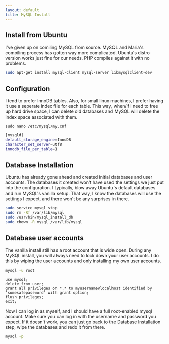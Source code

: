 ```yaml
---
layout: default
title: MySQL Install
---
```

## Install from Ubuntu
I've given up on comiling MySQL from source. MySQL and Maria's compiling process has gotten way more complicated. Ubuntu's distro version works just fine for our needs. PHP compiles against it with no problems.
```bash
sudo apt-get install mysql-client mysql-server libmysqlclient-dev
```

## Configuration
I tend to prefer InnoDB tables.  Also, for small linux machines, I prefer having it use a seperate index file for each table.  This way, when/if I need to free up hard drive space, I can delete old databases and MySQL will delete the index space associated with them.

`sudo nano /etc/mysql/my.cnf`

```bash
[mysqld]
default_storage_engine=InnoDB
character_set_server=utf8
innodb_file_per_table=1
```

## Database Installation
Ubuntu has already gone ahead and created initial databases and user accounts.  The databases it created won't have used the settings we just put into the configuration.  I typically, blow away Ubuntu's default databases and run MySQL's vanilla setup.  That way, I know the databases will use the settings I expect, and there won't be any surprises in there.
```bash
sudo service mysql stop
sudo rm -Rf /var/lib/mysql
sudo /usr/bin/mysql_install_db
sudo chown -R mysql /var/lib/mysql
```
## Database user accounts
The vanilla install still has a root account that is wide open.  During any MySQL install, you will always need to lock down your user accounts.  I do this by wiping the user accounts and only installing my own user accounts.
```bash
mysql -u root
```
```mysql
use mysql;
delete from user;
grant all privileges on *.* to myusername@localhost identified by 'somesafepassword' with grant option;
flush privileges;
exit;
```
Now I can log in as myself, and I should have a full root-enabled mysql account.  Make sure you can log in with the username and password you expect.  If it doesn't work, you can just go back to the Database Installation step, wipe the databases and redo it from there.
```bash
mysql -p
```
